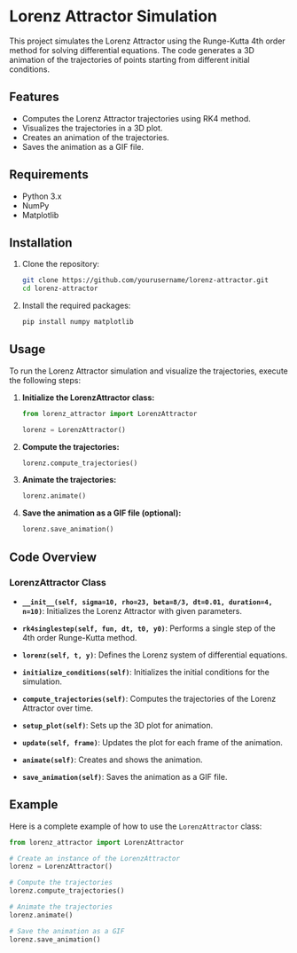 # Lorenz Attractor Simulation

This project simulates the Lorenz Attractor using the Runge-Kutta 4th order method for solving differential equations. The code generates a 3D animation of the trajectories of points starting from different initial conditions.

## Features

- Computes the Lorenz Attractor trajectories using RK4 method.
- Visualizes the trajectories in a 3D plot.
- Creates an animation of the trajectories.
- Saves the animation as a GIF file.

## Requirements

- Python 3.x
- NumPy
- Matplotlib

## Installation

1. Clone the repository:

    ```bash
    git clone https://github.com/yourusername/lorenz-attractor.git
    cd lorenz-attractor
    ```

2. Install the required packages:

    ```bash
    pip install numpy matplotlib
    ```

## Usage

To run the Lorenz Attractor simulation and visualize the trajectories, execute the following steps:

1. **Initialize the LorenzAttractor class:**

    ```python
    from lorenz_attractor import LorenzAttractor

    lorenz = LorenzAttractor()
    ```

2. **Compute the trajectories:**

    ```python
    lorenz.compute_trajectories()
    ```

3. **Animate the trajectories:**

    ```python
    lorenz.animate()
    ```

4. **Save the animation as a GIF file (optional):**

    ```python
    lorenz.save_animation()
    ```

## Code Overview

### LorenzAttractor Class

- **`__init__(self, sigma=10, rho=23, beta=8/3, dt=0.01, duration=4, n=10)`**:
  Initializes the Lorenz Attractor with given parameters.
  
- **`rk4singlestep(self, fun, dt, t0, y0)`**:
  Performs a single step of the 4th order Runge-Kutta method.
  
- **`lorenz(self, t, y)`**:
  Defines the Lorenz system of differential equations.
  
- **`initialize_conditions(self)`**:
  Initializes the initial conditions for the simulation.
  
- **`compute_trajectories(self)`**:
  Computes the trajectories of the Lorenz Attractor over time.
  
- **`setup_plot(self)`**:
  Sets up the 3D plot for animation.
  
- **`update(self, frame)`**:
  Updates the plot for each frame of the animation.
  
- **`animate(self)`**:
  Creates and shows the animation.
  
- **`save_animation(self)`**:
  Saves the animation as a GIF file.

## Example

Here is a complete example of how to use the `LorenzAttractor` class:

```python
from lorenz_attractor import LorenzAttractor

# Create an instance of the LorenzAttractor
lorenz = LorenzAttractor()

# Compute the trajectories
lorenz.compute_trajectories()

# Animate the trajectories
lorenz.animate()

# Save the animation as a GIF
lorenz.save_animation()

